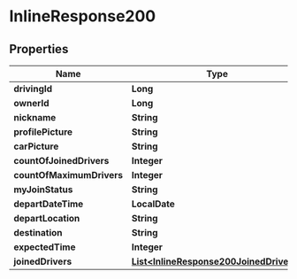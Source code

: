 

# InlineResponse200

## Properties

Name | Type | Description | Notes
------------ | ------------- | ------------- | -------------
**drivingId** | **Long** |  |  [optional]
**ownerId** | **Long** |  |  [optional]
**nickname** | **String** |  |  [optional]
**profilePicture** | **String** |  |  [optional]
**carPicture** | **String** |  |  [optional]
**countOfJoinedDrivers** | **Integer** |  |  [optional]
**countOfMaximumDrivers** | **Integer** |  |  [optional]
**myJoinStatus** | **String** |  |  [optional]
**departDateTime** | **LocalDate** |  |  [optional]
**departLocation** | **String** |  |  [optional]
**destination** | **String** |  |  [optional]
**expectedTime** | **Integer** |  |  [optional]
**joinedDrivers** | [**List&lt;InlineResponse200JoinedDrivers&gt;**](InlineResponse200JoinedDrivers.md) |  |  [optional]



